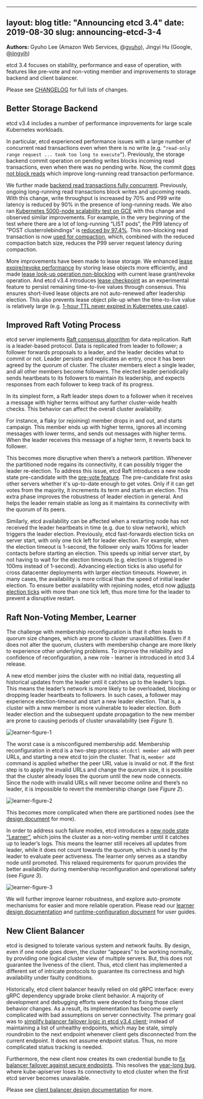 
---
layout: blog
title: "Announcing etcd 3.4"
date: 2019-08-30
slug: announcing-etcd-3-4
---

**Authors:** Gyuho Lee (Amazon Web Services, @[gyuho](https://github.com/gyuho)), Jingyi Hu (Google, @[jingyih](https://github.com/jingyih))

etcd 3.4 focuses on stability, performance and ease of operation, with features like pre-vote and non-voting member and improvements to storage backend and client balancer.

Please see [CHANGELOG](https://github.com/etcd-io/etcd/blob/master/CHANGELOG-3.4.md) for full lists of changes.

## Better Storage Backend

etcd v3.4 includes a number of performance improvements for large scale Kubernetes workloads.

In particular, etcd experienced performance issues with a large number of concurrent read transactions even when there is no write (e.g. `“read-only range request ... took too long to execute”`). Previously, the storage backend commit operation on pending writes blocks incoming read transactions, even when there was no pending write. Now, the commit [does not block reads](https://github.com/etcd-io/etcd/pull/9296) which improve long-running read transaction performance.

We further made [backend read transactions fully concurrent](https://github.com/etcd-io/etcd/pull/10523). Previously, ongoing long-running read transactions block writes and upcoming reads. With this change, write throughput is increased by 70% and P99 write latency is reduced by 90% in the presence of long-running reads. We also ran [Kubernetes 5000-node scalability test on GCE](https://prow.k8s.io/view/gcs/kubernetes-jenkins/logs/ci-kubernetes-e2e-gce-scale-performance/1130745634945503235) with this change and observed similar improvements. For example, in the very beginning of the test where there are a lot of long-running “LIST pods”, the P99 latency of “POST clusterrolebindings” is [reduced by 97.4%](https://github.com/etcd-io/etcd/pull/10523#issuecomment-499262001). This non-blocking read transaction is now [used for compaction](https://github.com/etcd-io/etcd/pull/11034), which, combined with the reduced compaction batch size, reduces the P99 server request latency during compaction.

More improvements have been made to lease storage. We enhanced [lease expire/revoke performance](https://github.com/etcd-io/etcd/pull/9418) by storing lease objects more efficiently, and made [lease look-up operation non-blocking](https://github.com/etcd-io/etcd/pull/9229) with current lease grant/revoke operation. And etcd v3.4 introduces [lease checkpoint](https://github.com/etcd-io/etcd/pull/9924) as an experimental feature to persist remaining time-to-live values through consensus. This ensures short-lived lease objects are not auto-renewed after leadership election. This also prevents lease object pile-up when the time-to-live value is relatively large (e.g. [1-hour TTL never expired in Kubernetes use case](https://github.com/kubernetes/kubernetes/issues/65497)).

## Improved Raft Voting Process

etcd server implements [Raft consensus algorithm](https://raft.github.io) for data replication. Raft is a leader-based protocol. Data is replicated from leader to follower; a follower forwards proposals to a leader, and the leader decides what to commit or not. Leader persists and replicates an entry, once it has been agreed by the quorum of cluster. The cluster members elect a single leader, and all other members become followers. The elected leader periodically sends heartbeats to its followers to maintain its leadership, and expects responses from each follower to keep track of its progress.

In its simplest form, a Raft leader steps down to a follower when it receives a message with higher terms without any further cluster-wide health checks. This behavior can affect the overall cluster availability.

For instance, a flaky (or rejoining) member drops in and out, and starts campaign. This member ends up with higher terms, ignores all incoming messages with lower terms, and sends out messages with higher terms. When the leader receives this message of a higher term, it reverts back to follower.

This becomes more disruptive when there’s a network partition. Whenever the partitioned node regains its connectivity, it can possibly trigger the leader re-election. To address this issue, etcd Raft introduces a new node state pre-candidate with the [pre-vote feature](https://github.com/etcd-io/etcd/pull/9352). The pre-candidate first asks other servers whether it's up-to-date enough to get votes. Only if it can get votes from the majority, it increments its term and starts an election. This extra phase improves the robustness of leader election in general. And helps the leader remain stable as long as it maintains its connectivity with the quorum of its peers.

Similarly, etcd availability can be affected when a restarting node has not received the leader heartbeats in time (e.g. due to slow network), which triggers the leader election. Previously, etcd fast-forwards election ticks on server start, with only one tick left for leader election. For example, when the election timeout is 1-second, the follower only waits 100ms for leader contacts before starting an election. This speeds up initial server start, by not having to wait for the election timeouts (e.g. election is triggered in 100ms instead of 1-second). Advancing election ticks is also useful for cross datacenter deployments with larger election timeouts. However, in many cases, the availability is more critical than the speed of initial leader election. To ensure better availability with rejoining nodes, etcd now [adjusts election ticks](https://github.com/etcd-io/etcd/pull/9415) with more than one tick left, thus more time for the leader to prevent a disruptive restart.

## Raft Non-Voting Member, Learner

The challenge with membership reconfiguration is that it often leads to quorum size changes, which are prone to cluster unavailabilities. Even if it does not alter the quorum, clusters with membership change are more likely to experience other underlying problems. To improve the reliability and confidence of reconfiguration, a new role - learner is introduced in etcd 3.4 release.

A new etcd member joins the cluster with no initial data, requesting all historical updates from the leader until it catches up to the leader’s logs. This means the leader’s network is more likely to be overloaded, blocking or dropping leader heartbeats to followers. In such cases, a follower may experience election-timeout and start a new leader election. That is, a cluster with a new member is more vulnerable to leader election. Both leader election and the subsequent update propagation to the new member are prone to causing periods of cluster unavailability (see *Figure 1*).

![learner-figure-1](/images/blog/2019-08-30-announcing-etcd-3.4/figure-1.png)

The worst case is a misconfigured membership add. Membership reconfiguration in etcd is a two-step process: `etcdctl member add` with peer URLs, and starting a new etcd to join the cluster. That is, `member add` command is applied whether the peer URL value is invalid or not. If the first step is to apply the invalid URLs and change the quorum size, it is possible that the cluster already loses the quorum until the new node connects. Since the node with invalid URLs will never become online and there’s no leader, it is impossible to revert the membership change (see *Figure 2*).

![learner-figure-2](/images/blog/2019-08-30-announcing-etcd-3.4/figure-2.png)

This becomes more complicated when there are partitioned nodes (see the [design document](https://github.com/etcd-io/etcd/blob/master/Documentation/learning/design-learner.md) for more).

In order to address such failure modes, etcd introduces a [new node state “Learner”](https://github.com/etcd-io/etcd/issues/10537), which joins the cluster as a non-voting member until it catches up to leader’s logs. This means the learner still receives all updates from leader, while it does not count towards the quorum, which is used by the leader to evaluate peer activeness. The learner only serves as a standby node until promoted. This relaxed requirements for quorum provides the better availability during membership reconfiguration and operational safety (see *Figure 3*).

![learner-figure-3](/images/blog/2019-08-30-announcing-etcd-3.4/figure-3.png)

We will further improve learner robustness, and explore auto-promote mechanisms for easier and more reliable operation. Please read our [learner design documentation](https://github.com/etcd-io/etcd/blob/master/Documentation/learning/design-learner.md) and [runtime-configuration document](https://github.com/etcd-io/etcd/blob/master/Documentation/op-guide/runtime-configuration.md#add-a-new-member-as-learner) for user guides.

## New Client Balancer

etcd is designed to tolerate various system and network faults. By design, even if one node goes down, the cluster “appears” to be working normally, by providing one logical cluster view of multiple servers. But, this does not guarantee the liveness of the client. Thus, etcd client has implemented a different set of intricate protocols to guarantee its correctness and high availability under faulty conditions.

Historically, etcd client balancer heavily relied on old gRPC interface: every gRPC dependency upgrade broke client behavior. A majority of development and debugging efforts were devoted to fixing those client behavior changes. As a result, its implementation has become overly complicated with bad assumptions on server connectivity. The primary goal was to [simplify balancer failover logic in etcd v3.4 client](https://github.com/etcd-io/etcd/pull/9860); instead of maintaining a list of unhealthy endpoints, which may be stale, simply roundrobin to the next endpoint whenever client gets disconnected from the current endpoint. It does not assume endpoint status. Thus, no more complicated status tracking is needed.

Furthermore, the new client now creates its own credential bundle to [fix balancer failover against secure endpoints](https://github.com/etcd-io/etcd/pull/10911). This resolves the [year-long bug](https://github.com/kubernetes/kubernetes/issues/72102), where kube-apiserver loses its connectivity to etcd cluster when the first etcd server becomes unavailable.

Please see [client balancer design documentation](https://github.com/etcd-io/etcd/blob/master/Documentation/learning/design-client.md) for more.
